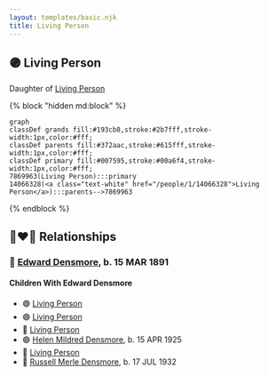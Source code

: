 ```yaml
---
layout: templates/basic.njk
title: Living Person
---
```

## 🟣 Living Person

Daughter of [Living Person](/people/1/14066328)

{% block "hidden md:block" %}
```mermaid
graph
classDef grands fill:#193cb8,stroke:#2b7fff,stroke-width:1px,color:#fff;
classDef parents fill:#372aac,stroke:#615fff,stroke-width:1px,color:#fff;
classDef primary fill:#007595,stroke:#00a6f4,stroke-width:1px,color:#fff;
7869963(Living Person):::primary
14066328(<a class="text-white" href="/people/1/14066328">Living Person</a>):::parents-->7869963
```
{% endblock %}

## 👩‍❤️‍👨 Relationships

### 🔵 [Edward Densmore](/people/7/75117844), b. 15 MAR 1891

#### Children With Edward Densmore
* 🟣 [Living Person](/people/3/37254066)
* 🟣 [Living Person](/people/2/22927641)
* 🔵 [Living Person](/people/7/79059120)
* 🟣 [Helen Mildred Densmore](/people/5/54702290), b. 15 APR 1925
* 🔵 [Living Person](/people/1/12457038)
* 🔵 [Russell Merle Densmore](/people/4/47260456), b. 17 JUL 1932